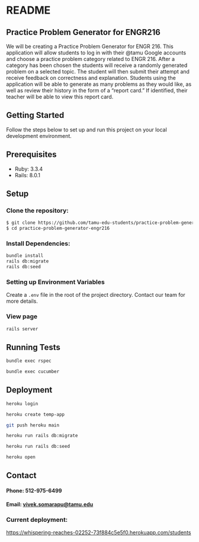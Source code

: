 # README

## Practice Problem Generator for ENGR216
We will be creating a Practice Problem Generator for ENGR 216. This application will allow students to log in with their @tamu Google accounts and choose a practice problem category related to ENGR 216. After a category has been chosen the students will receive a randomly generated problem on a selected topic. The student will then submit their attempt and receive feedback on correctness and explanation. Students using the application will be able to generate as many problems as they would like, as well as review their history in the form of a “report card.” If identified, their teacher will be able to view this report card. 
## Getting Started
Follow the steps below to set up and run this project on your local development environment.

## Prerequisites
- Ruby: 3.3.4 
- Rails: 8.0.1

## Setup
### Clone the repository:

```bash
$ git clone https://github.com/tamu-edu-students/practice-problem-generator-engr216.git
$ cd practice-problem-generator-engr216
```
### Install Dependencies:
```bash
bundle install
rails db:migrate
rails db:seed
```
### Setting up Environment Variables
Create a `.env` file in the root of the project directory. Contact our team for more details.

### View page
```bash
rails server
```

## Running Tests
```bash
bundle exec rspec
```
```bash
bundle exec cucumber
```

## Deployment

```bash
heroku login
```
```bash
heroku create temp-app
```
```bash
git push heroku main
```
```bash
heroku run rails db:migrate
```
```bash
heroku run rails db:seed
```
```bash
heroku open
```

## Contact
#### Phone: 512-975-6499
#### Email: vivek.somarapu@tamu.edu

### Current deployment: 
https://whispering-reaches-02252-73f884c5e5f0.herokuapp.com/students
